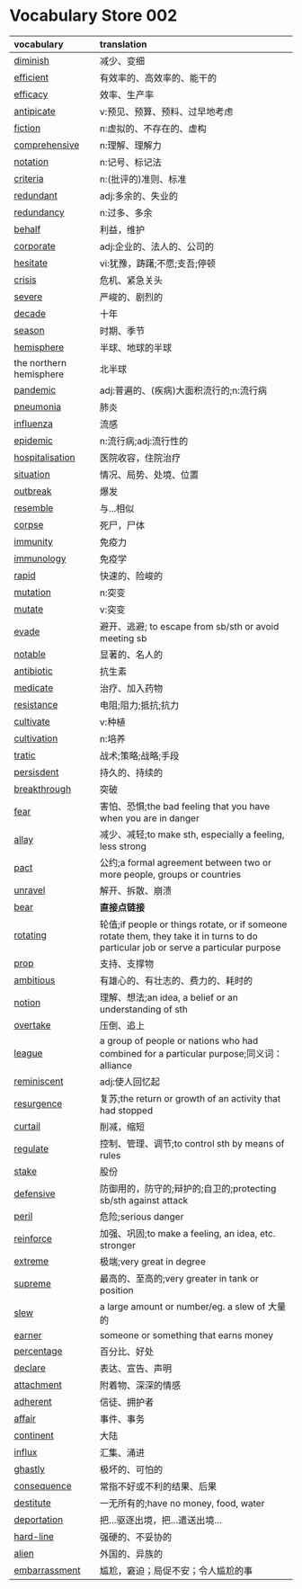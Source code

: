 # Vocabulary Store 002

|vocabulary|translation|
|:---|:---|
|[diminish](http://fanyi.baidu.com/?aldtype=16047#en/zh/diminish)|减少、变细|
|[efficient](http://fanyi.baidu.com/?aldtype=16047#en/zh/efficient)|有效率的、高效率的、能干的|
|[efficacy](http://fanyi.baidu.com/?aldtype=16047#en/zh/efficacy)|效率、生产率|
|[antipicate](http://fanyi.baidu.com/?aldtype=16047#en/zh/anticipate)|v:预见、预算、预料、过早地考虑|
|[fiction](http://fanyi.baidu.com/?aldtype=16047#en/zh/fiction)|n:虚拟的、不存在的、虚构|
|[comprehensive](http://fanyi.baidu.com/?aldtype=16047#en/zh/comprehension)|n:理解、理解力|
|[notation](http://fanyi.baidu.com/?aldtype=16047#en/zh/notation)|n:记号、标记法|
|[criteria](http://fanyi.baidu.com/?aldtype=16047#en/zh/criteria)|n:(批评的)准则、标准|
|[redundant](http://fanyi.baidu.com/?aldtype=16047#en/zh/redundant)|adj:多余的、失业的|
|[redundancy](http://fanyi.baidu.com/?aldtype=16047#en/zh/redundancy)|n:过多、多余|
|[behalf](http://fanyi.baidu.com/?aldtype=16047#en/zh/behalf)|利益，维护|
|[corporate](http://fanyi.baidu.com/?aldtype=16047#en/zh/corporate)|adj:企业的、法人的、公司的|
|[hesitate](http://fanyi.baidu.com/?aldtype=16047#en/zh/hesitate)|vi:犹豫，踌躇;不愿;支吾;停顿|
|[crisis](http://fanyi.baidu.com/?aldtype=16047#en/zh/crisis)|危机、紧急关头|
|[severe](http://fanyi.baidu.com/?aldtype=16047#en/zh/severe)|严峻的、剧烈的|
|[decade](http://fanyi.baidu.com/?aldtype=16047#en/zh/decade)|十年|
|[season](http://fanyi.baidu.com/?aldtype=16047#en/zh/season)|时期、季节|
|[hemisphere](http://fanyi.baidu.com/?aldtype=16047#en/zh/hemisphere)|半球、地球的半球|
|the northern hemisphere|北半球|
|[pandemic](http://fanyi.baidu.com/?aldtype=16047#en/zh/pandemic)|adj:普遍的、(疾病)大面积流行的;n:流行病|
|[pneumonia](http://fanyi.baidu.com/?aldtype=16047#en/zh/pneumonia)|肺炎|
|[influenza](http://fanyi.baidu.com/?aldtype=16047#en/zh/influenza)|流感|
|[epidemic](http://fanyi.baidu.com/?aldtype=16047#en/zh/epidemic)|n:流行病;adj:流行性的|
|[hospitalisation](http://fanyi.baidu.com/?aldtype=16047#en/zh/hospitalisation)|医院收容，住院治疗|
|[situation](http://fanyi.baidu.com/?aldtype=16047#en/zh/situation)|情况、局势、处境、位置|
|[outbreak](http://fanyi.baidu.com/?aldtype=16047#en/zh/outbreak)|爆发|
|[resemble](http://fanyi.baidu.com/?aldtype=16047#en/zh/resemble)|与...相似|
|[corpse](http://fanyi.baidu.com/?aldtype=16047#en/zh/corpse)|死尸，尸体|
|[immunity](http://fanyi.baidu.com/?aldtype=16047#en/zh/immunity)|免疫力|
|[immunology](http://fanyi.baidu.com/?aldtype=16047#en/zh/immunology)|免疫学|
|[rapid](http://fanyi.baidu.com/?aldtype=16047#en/zh/rapid)|快速的、险峻的|
|[mutation](http://fanyi.baidu.com/?aldtype=16047#en/zh/mutation)|n:突变|
|[mutate](http://fanyi.baidu.com/?aldtype=16047#en/zh/mutate)|v:突变|
|[evade](http://fanyi.baidu.com/?aldtype=16047#en/zh/evade)|避开、逃避; to escape from sb/sth or avoid meeting sb|
|[notable](http://fanyi.baidu.com/?aldtype=16047#en/zh/notable)|显著的、名人的|
|[antibiotic](http://fanyi.baidu.com/?aldtype=16047#en/zh/antibiotic)|抗生素|
|[medicate](http://fanyi.baidu.com/?aldtype=16047#en/zh/medicate)|治疗、加入药物|
|[resistance](http://fanyi.baidu.com/?aldtype=16047#en/zh/resistance)|电阻;阻力;抵抗;抗力|
|[cultivate](http://fanyi.baidu.com/?aldtype=16047#en/zh/cultivate)|v:种植|
|[cultivation](http://fanyi.baidu.com/?aldtype=16047#en/zh/cultivation)|n:培养|
|[tratic](http://fanyi.baidu.com/?aldtype=16047#en/zh/tactic)|战术;策略;战略;手段|
|[persisdent](http://fanyi.baidu.com/?aldtype=16047#en/zh/persistent)|持久的、持续的|
|[breakthrough](http://fanyi.baidu.com/?aldtype=16047#en/zh/breakthrough)|突破|
|[fear](http://fanyi.baidu.com/?aldtype=16047#en/zh/fear)|害怕、恐惧;the bad feeling that you have when you are in danger|
|[allay](http://fanyi.baidu.com/?aldtype=16047#en/zh/allay)|减少、减轻;to make sth, especially a feeling, less strong|
|[pact](http://fanyi.baidu.com/?aldtype=16047#en/zh/pact)|公约;a formal agreement between two or more people, groups or countries|
|[unravel](http://fanyi.baidu.com/?aldtype=16047#en/zh/unravel)|解开、拆散、崩溃|
|[bear](http://fanyi.baidu.com/?aldtype=16047#en/zh/bear)|**直接点链接**|
|[rotating](http://fanyi.baidu.com/?aldtype=16047#en/zh/rotating)|轮值;if people or things rotate, or if someone rotate them, they take it in turns to do particular job or serve a particular purpose|
|[prop](http://fanyi.baidu.com/?aldtype=16047#en/zh/prop)|支持、支撑物|
|[ambitious](http://fanyi.baidu.com/?aldtype=16047#en/zh/ambitious)|有雄心的、有壮志的、费力的、耗时的|
|[notion](http://fanyi.baidu.com/?aldtype=16047#en/zh/notion)|理解、想法;an idea, a belief or an understanding of sth|
|[overtake](http://fanyi.baidu.com/?aldtype=16047#en/zh/overtake)|压倒、追上|
|[league](http://fanyi.baidu.com/?aldtype=16047#en/zh/league)|a group of people or nations who had combined for a particular purpose;同义词：alliance|
|[reminiscent](http://fanyi.baidu.com/?aldtype=16047#en/zh/reminiscent)|adj:使人回忆起|
|[resurgence](http://fanyi.baidu.com/?aldtype=16047#en/zh/resurgence)|复苏;the return or growth of an activity that had stopped|
|[curtail](http://fanyi.baidu.com/?aldtype=16047#en/zh/curtail)|削减，缩短|
|[regulate](http://fanyi.baidu.com/?aldtype=16047#en/zh/regulate)|控制、管理、调节;to control sth by means of rules|
|[stake](http://fanyi.baidu.com/?aldtype=16047#en/zh/stake)|股份|
|[defensive](http://fanyi.baidu.com/?aldtype=16047#en/zh/defensive)|防御用的，防守的;辩护的;自卫的;protecting sb/sth against attack|
|[peril](http://fanyi.baidu.com/?aldtype=16047#en/zh/peril)|危险;serious danger|
|[reinforce](http://fanyi.baidu.com/?aldtype=16047#en/zh/reinforce)|加强、巩固;to make a feeling, an idea, etc. stronger|
|[extreme](http://fanyi.baidu.com/?aldtype=16047#en/zh/extreme)|极端;very great in degree|
|[supreme](http://fanyi.baidu.com/?aldtype=16047#en/zh/supreme)|最高的、至高的;very greater in tank or position|
|[slew](https://dictionary.cambridge.org/dictionary/english/slew)|a large amount or number/eg. a slew of 大量的|
|[earner](https://dictionary.cambridge.org/dictionary/english/earner)|someone or something that earns money|
|[percentage](https://dictionary.cambridge.org/dictionary/english-chinese-simplified/percentage)|百分比、好处|
|[declare](https://dictionary.cambridge.org/dictionary/english-chinese-simplified/declare)|表达、宣告、声明|
|[attachment](https://dictionary.cambridge.org/dictionary/english-chinese-simplified/attachment)|附着物、深深的情感|
|[adherent](https://dictionary.cambridge.org/dictionary/english-chinese-simplified/adherent)|信徒、拥护者|
|[affair](https://dictionary.cambridge.org/dictionary/english-chinese-simplified/affair)|事件、事务|
|[continent](https://dictionary.cambridge.org/dictionary/english-chinese-simplified/continent)|大陆|
|[influx](https://dictionary.cambridge.org/dictionary/english-chinese-simplified/influx)|汇集、涌进|
|[ghastly](https://dictionary.cambridge.org/dictionary/english-chinese-simplified/ghastly)|极坏的、可怕的|
|[consequence](https://dictionary.cambridge.org/dictionary/english-chinese-simplified/consequence)|常指不好或不利的结果、后果|
|[destitute](https://dictionary.cambridge.org/dictionary/english-chinese-simplified/destitute)|一无所有的;have no money, food, water|
|[deportation](https://dictionary.cambridge.org/dictionary/english-chinese-simplified/deportation-order?q=deportation)|把…驱逐出境，把…遣送出境…|
|[hard-line](https://dictionary.cambridge.org/dictionary/english-chinese-simplified/hard-line)|强硬的、不妥协的|
|[alien](https://dictionary.cambridge.org/dictionary/english-chinese-simplified/alien)|外国的、异族的|
|[embarrassment](https://dictionary.cambridge.org/dictionary/english-chinese-simplified/embarrassment?q=embarrassments)|尴尬，窘迫；局促不安；令人尴尬的事|
